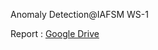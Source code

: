 Anomaly Detection@IAFSM WS-1 

Report : [Google Drive](https://drive.google.com/file/d/1qOjQZs2giLjwo6JlcmRDiimxtub65zMl/view?usp=sharing)
